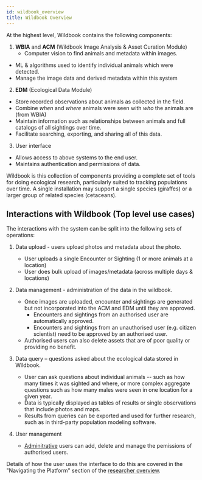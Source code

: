 ```yaml
---
id: wildbook_overview
title: Wildbook Overview
---
```



At the highest level, Wildbook contains the following components:
1. **WBIA** and **ACM** (Wildbook Image Analysis & Asset Curation Module)
   - Computer vision to find animals and metadata within images.
  - ML & algorithms used to identify individual animals which were detected.
  - Manage the image data and derived metadata within this system
2. **EDM** (Ecological Data Module) 
  - Store recorded observations about animals as collected in the field.
  - Combine *when* and *where* animals were seen with *who* the animals are (from WBIA)
  - Maintain information such as relationships between animals and full catalogs of all sightings over time.
  - Facilitate searching, exporting, and sharing all of this data.
3. User interface 
  - Allows access to above systems to the end user.
  - Maintains authentication and permissions of data.

Wildbook is this collection of components providing a complete set of tools for doing ecological research, particularly suited to tracking populations over time.  A single installation may support a single species (giraffes) or a larger group of related species (cetaceans).

## Interactions with Wildbook (Top level use cases)
The interactions with the system can be split into the following sets of operations:

1. Data upload - users upload photos and metadata about the photo.
   - User uploads a single Encounter or Sighting (1 or more animals at a location)
   - User does bulk upload of images/metadata (across multiple days & locations)

2. Data management - administration of the data in the wildbook.
   - Once images are uploaded, encounter and sightings are generated but not incorporated into the ACM and EDM until they are approved.
       - Encounters and sightings from an authorised user are automatically approved.
       - Encounters and sightings from an unauthorised user (e.g. citizen scientist) need to be approved by an authorised user. 
   - Authorised users can also delete assets that are of poor quality or providing no benefit.

3. Data query – questions asked about the ecological data stored in Wildbook.
   - User can ask questions about individual animals -- such as how many times it was sighted and where, or more complex aggregate questions such as how many males were seen in one location for a given year.
   - Data is typically displayed as tables of results or single observations that include photos and maps.
   - Results from queries can be exported and used for further research, such as in third-party population modeling software.

4. User management
   - [Adminitrative](/en/researchers/roles/org-admin) users can add, delete and manage the pemissions of authorised users.
   
Details of how the user uses the interface to do this are covered in the "Navigating the Platform" section of the [researcher overview](/docs/researchers/overview).
